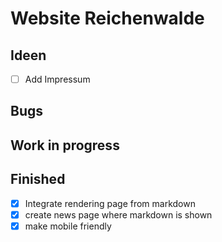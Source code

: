 # Website Reichenwalde

## Ideen

- [ ] Add Impressum


## Bugs

## Work in progress


## Finished
- [x] Integrate rendering page from markdown
- [x] create news page where markdown is shown
- [x] make mobile friendly
